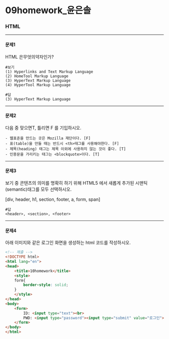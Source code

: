 # 09homework_윤은솔

### HTML

----

#### 문제1

HTML 은무엇의약자인가?

```
#보기
(1) Hyperlinks and Text Markup Language 
(2) HomeTool Markup Language 
(3) HyperText Markup Language 
(4) HyperTool Markup Language
```

```
#답
(3) HyperText Markup Language 
```

---

#### 문제2

다음 중 맞으면T,  틀리면 F 를 기입하시오.

```
- 웹표준을 만드는 곳은 Mozilla 재단이다. [F]
- 표(table)을 만들 때는 반드시 <th>태그를 사용해야한다. [F]
- 제목(heading) 태그는 제목 이외에 사용하지 않는 것이 좋다. [T]
- 인용문을 가리키는 태그는 <blockquote>이다. [T]
```

---

#### 문제3

보기 중 콘텐츠의 의미를 명확히 하기 위해 HTML5 에서 새롭게 추가된 시맨틱(semantic)태그를 모두 선택하시오.

[div, header, h1, section, footer, a, form, span]

```
#답
<header>, <section>, <footer>
```

---

#### 문제4

아래 이미지와 같은 로그인 화면을 생성하는 html 코드를 작성하시오.

```html
<!-- 제출 -->
<!DOCTYPE html>
<html lang="en">
<head>
    <title>10homework</title>
    <style>
    form{
        border-style: solid;
    }
    </style>
</head>
<body>
    <form>
        ID: <input type="text"><br>
        PWD: <input type="password"><input type="submit" value="로그인">
    </form>
</body>
</html>
```

